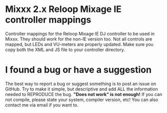 # Mixxx 2.x Reloop Mixage IE controller mappings
Controller mappings for the Reloop Mixage IE DJ controller to be used in Mixxx. They should work for the non-IE version too. Not all controls are mapped, but LEDs and VU-meters are properly updated.
Make sure you copy both the XML and JS file to your controller directory.

I found a bug or have a suggestion
========
The best way to report a bug or suggest something is to post an issue on GitHub. Try to make it simple, but descriptive and add ALL the information needed to REPRODUCE the bug. **"Does not work" is not enough!** If you can not compile, please state your system, compiler version, etc! You can also contact me via email if you want to.
